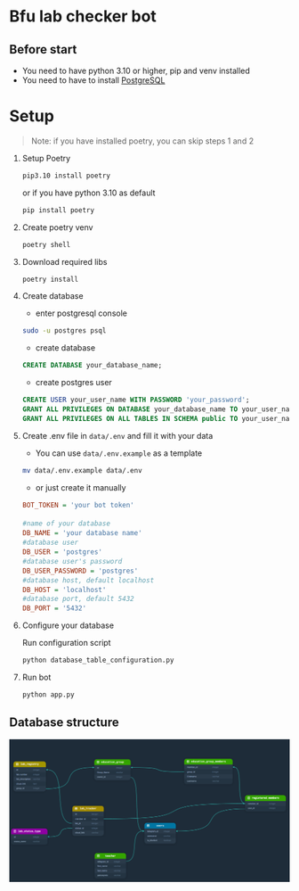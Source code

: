 # Bfu lab checker bot

## Before start

- You need to have python 3.10 or higher, pip and venv installed
- You need to have to install [PostgreSQL](https://www.postgresql.org/download/)

# Setup

> Note: if you have installed poetry, you can skip steps 1 and 2

1. Setup Poetry <br/>

   ```bash
   pip3.10 install poetry
   ```

   or if you have python 3.10 as default

   ```bash
   pip install poetry
   ```

2. Create poetry venv<br/>

   ```bash
   poetry shell
   ```

3. Download required libs<br/>

   ```bash
   poetry install
   ```

4. Create database<br/>

   - enter postgresql console<br/>

   ```bash
   sudo -u postgres psql
   ```

   - create database<br/>

   ```sql
   CREATE DATABASE your_database_name;
   ```

   - create postgres user<br/>

   ```sql
   CREATE USER your_user_name WITH PASSWORD 'your_password';
   GRANT ALL PRIVILEGES ON DATABASE your_database_name TO your_user_name;
   GRANT ALL PRIVILEGES ON ALL TABLES IN SCHEMA public TO your_user_name;
   ```

5. Create .env file in `data/.env` and fill it with your data<br/>

   - You can use `data/.env.example` as a template<br/>

   ```bash
   mv data/.env.example data/.env
   ```

   - or just create it manually<br/>

   ```ini
   BOT_TOKEN = 'your bot token'

   #name of your database
   DB_NAME = 'your database name'
   #database user
   DB_USER = 'postgres'
   #database user's password
   DB_USER_PASSWORD = 'postgres'
   #database host, default localhost
   DB_HOST = 'localhost'
   #database port, default 5432
   DB_PORT = '5432'
   ```

6. Configure your database<br/>

   Run configuration script<br/>

   ```bash
   python database_table_configuration.py
   ```

7. Run bot<br/>
   ```bash
   python app.py
   ```

## Database structure<br/>

![Database structure](img/db_structure.png)
